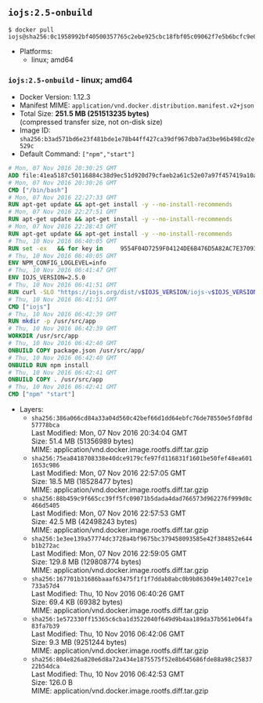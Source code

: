 ## `iojs:2.5-onbuild`

```console
$ docker pull iojs@sha256:0c1958992bf40500357765c2ebe925cbc18fbf05c09062f7e5b6bcfc9e081cd1
```

-	Platforms:
	-	linux; amd64

### `iojs:2.5-onbuild` - linux; amd64

-	Docker Version: 1.12.3
-	Manifest MIME: `application/vnd.docker.distribution.manifest.v2+json`
-	Total Size: **251.5 MB (251513235 bytes)**  
	(compressed transfer size, not on-disk size)
-	Image ID: `sha256:b3ad571bd6e23f481bde1e78b44ff427ca39df967dbb7ad3be96b498cd2e529c`
-	Default Command: `["npm","start"]`

```dockerfile
# Mon, 07 Nov 2016 20:30:25 GMT
ADD file:41ea5187c50116884c38d9ec51d920d79cfaeb2a61c52e07a97f457419a10a4f in / 
# Mon, 07 Nov 2016 20:30:26 GMT
CMD ["/bin/bash"]
# Mon, 07 Nov 2016 22:27:33 GMT
RUN apt-get update && apt-get install -y --no-install-recommends 		ca-certificates 		curl 		wget 	&& rm -rf /var/lib/apt/lists/*
# Mon, 07 Nov 2016 22:27:51 GMT
RUN apt-get update && apt-get install -y --no-install-recommends 		bzr 		git 		mercurial 		openssh-client 		subversion 				procps 	&& rm -rf /var/lib/apt/lists/*
# Mon, 07 Nov 2016 22:28:43 GMT
RUN apt-get update && apt-get install -y --no-install-recommends 		autoconf 		automake 		bzip2 		file 		g++ 		gcc 		imagemagick 		libbz2-dev 		libc6-dev 		libcurl4-openssl-dev 		libdb-dev 		libevent-dev 		libffi-dev 		libgdbm-dev 		libgeoip-dev 		libglib2.0-dev 		libjpeg-dev 		libkrb5-dev 		liblzma-dev 		libmagickcore-dev 		libmagickwand-dev 		libmysqlclient-dev 		libncurses-dev 		libpng-dev 		libpq-dev 		libreadline-dev 		libsqlite3-dev 		libssl-dev 		libtool 		libwebp-dev 		libxml2-dev 		libxslt-dev 		libyaml-dev 		make 		patch 		xz-utils 		zlib1g-dev 	&& rm -rf /var/lib/apt/lists/*
# Thu, 10 Nov 2016 06:40:05 GMT
RUN set -ex   && for key in     9554F04D7259F04124DE6B476D5A82AC7E37093B     94AE36675C464D64BAFA68DD7434390BDBE9B9C5     0034A06D9D9B0064CE8ADF6BF1747F4AD2306D93     FD3A5288F042B6850C66B31F09FE44734EB7990E     71DCFD284A79C3B38668286BC97EC7A07EDE3FC1     DD8F2338BAE7501E3DD5AC78C273792F7D83545D   ; do     gpg --keyserver ha.pool.sks-keyservers.net --recv-keys "$key"   ; done
# Thu, 10 Nov 2016 06:40:05 GMT
ENV NPM_CONFIG_LOGLEVEL=info
# Thu, 10 Nov 2016 06:41:47 GMT
ENV IOJS_VERSION=2.5.0
# Thu, 10 Nov 2016 06:41:51 GMT
RUN curl -SLO "https://iojs.org/dist/v$IOJS_VERSION/iojs-v$IOJS_VERSION-linux-x64.tar.gz"   && curl -SLO "https://iojs.org/dist/v$IOJS_VERSION/SHASUMS256.txt.asc"   && gpg --verify SHASUMS256.txt.asc   && grep " iojs-v$IOJS_VERSION-linux-x64.tar.gz\$" SHASUMS256.txt.asc | sha256sum -c -   && tar -xzf "iojs-v$IOJS_VERSION-linux-x64.tar.gz" -C /usr/local --strip-components=1   && rm "iojs-v$IOJS_VERSION-linux-x64.tar.gz" SHASUMS256.txt.asc
# Thu, 10 Nov 2016 06:41:51 GMT
CMD ["iojs"]
# Thu, 10 Nov 2016 06:42:39 GMT
RUN mkdir -p /usr/src/app
# Thu, 10 Nov 2016 06:42:39 GMT
WORKDIR /usr/src/app
# Thu, 10 Nov 2016 06:42:40 GMT
ONBUILD COPY package.json /usr/src/app/
# Thu, 10 Nov 2016 06:42:40 GMT
ONBUILD RUN npm install
# Thu, 10 Nov 2016 06:42:41 GMT
ONBUILD COPY . /usr/src/app
# Thu, 10 Nov 2016 06:42:41 GMT
CMD ["npm" "start"]
```

-	Layers:
	-	`sha256:386a066cd84a33a04d560c42bef66d1dd64ebfc76de78550e5fd0f8d57778bca`  
		Last Modified: Mon, 07 Nov 2016 20:34:04 GMT  
		Size: 51.4 MB (51356989 bytes)  
		MIME: application/vnd.docker.image.rootfs.diff.tar.gzip
	-	`sha256:75ea8418708338e40dce9179cfe97fd116831f1601be50fef48ea6011653c986`  
		Last Modified: Mon, 07 Nov 2016 22:57:05 GMT  
		Size: 18.5 MB (18528477 bytes)  
		MIME: application/vnd.docker.image.rootfs.diff.tar.gzip
	-	`sha256:88b459c9f665cc39ff5fc09071b5dada4dad766573d962276f999d0c466d5405`  
		Last Modified: Mon, 07 Nov 2016 22:57:53 GMT  
		Size: 42.5 MB (42498243 bytes)  
		MIME: application/vnd.docker.image.rootfs.diff.tar.gzip
	-	`sha256:1e3ee139a57774dc3728a4bf9675bc379458093585e42f384852e644b1b272ac`  
		Last Modified: Mon, 07 Nov 2016 22:59:05 GMT  
		Size: 129.8 MB (129808774 bytes)  
		MIME: application/vnd.docker.image.rootfs.diff.tar.gzip
	-	`sha256:167701b31686baaaf63475f1f1f7ddab8abc0b9b863049e14027ce1e733a57d4`  
		Last Modified: Thu, 10 Nov 2016 06:40:26 GMT  
		Size: 69.4 KB (69382 bytes)  
		MIME: application/vnd.docker.image.rootfs.diff.tar.gzip
	-	`sha256:1e572330ff15365c6cba1d3522040f649d9b4aa189da37b561e064fa83fa7b39`  
		Last Modified: Thu, 10 Nov 2016 06:42:06 GMT  
		Size: 9.3 MB (9251244 bytes)  
		MIME: application/vnd.docker.image.rootfs.diff.tar.gzip
	-	`sha256:804e826a820e6d8a72a434e1875575f52e8b645686fde88a98c2583722b54dca`  
		Last Modified: Thu, 10 Nov 2016 06:42:53 GMT  
		Size: 126.0 B  
		MIME: application/vnd.docker.image.rootfs.diff.tar.gzip
